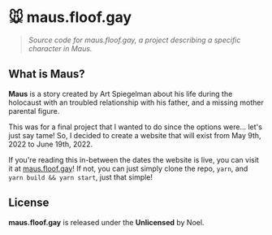 # 🐭 maus.floof.gay

> _Source code for maus.floof.gay, a project describing a specific character in Maus._

## What is Maus?

**Maus** is a story created by Art Spiegelman about his life during the holocaust with an troubled relationship with his father, and a missing mother parental figure.

This was for a final project that I wanted to do since the options were... let's just say tame! So, I decided to create a website that will exist from May 9th, 2022 to June 19th, 2022.

If you're reading this in-between the dates the website is live, you can visit it at [maus.floof.gay](https://maus.floof.gay)! If not, you can just simply clone the repo, `yarn`, and `yarn build && yarn start`, just that simple!

## License

**maus.floof.gay** is released under the **Unlicensed** by Noel.
